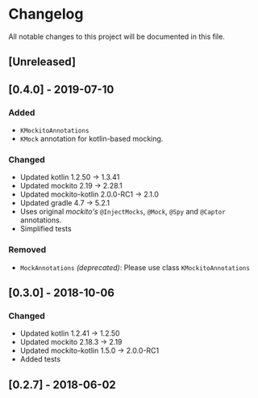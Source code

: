# Changelog
All notable changes to this project will be documented in this file.

## [Unreleased]

## [0.4.0] - 2019-07-10
### Added
* `KMockitoAnnotations`
* `KMock` annotation for kotlin-based mocking. 

### Changed
* Updated kotlin 1.2.50 -> 1.3.41
* Updated mockito 2.19 -> 2.28.1
* Updated mockito-kotlin 2.0.0-RC1 -> 2.1.0
* Updated gradle 4.7 -> 5.2.1
* Uses original _mockito's_ `@InjectMocks`, `@Mock`, `@Spy` and `@Captor` annotations.
* Simplified tests

### Removed
* `MockAnnotations` _(deprecated)_: Please use class `KMockitoAnnotations`

## [0.3.0] - 2018-10-06
### Changed
* Updated kotlin 1.2.41 -> 1.2.50
* Updated mockito 2.18.3 -> 2.19
* Updated mockito-kotlin 1.5.0 -> 2.0.0-RC1
* Added tests

## [0.2.7] - 2018-06-02
